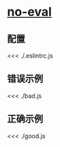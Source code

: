 # [no-eval](https://eslint.org/docs/rules/no-eval)

## 配置

<<< ./.eslintrc.js

## 错误示例

<<< ./bad.js

## 正确示例

<<< ./good.js
